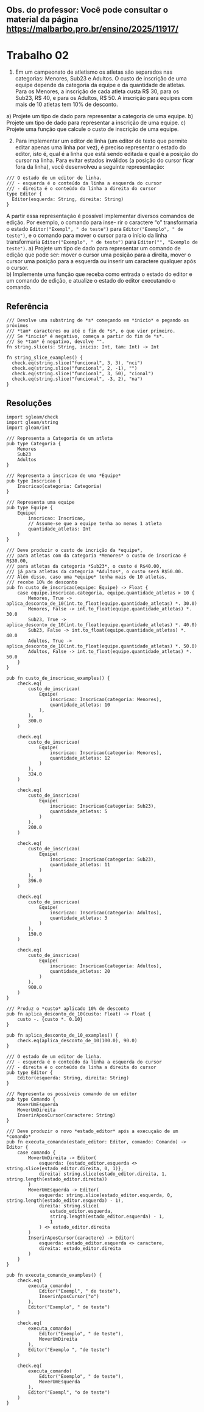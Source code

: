 ## Obs. do professor: Você pode consultar o material da página https://malbarbo.pro.br/ensino/2025/11917/

# Trabalho 02

1) Em um campeonato de atletismo os atletas são separados nas categorias: Menores, Sub23 e Adultos. O custo de
inscrição de uma equipe depende da categoria da equipe e da quantidade de atletas. Para os Menores, a inscrição
de cada atleta custa R$ 30, para os Sub23, R$ 40, e para os Adultos, R$ 50. A inscrição para equipes com mais de
10 atletas tem 10% de desconto.  

a) Projete um tipo de dado para representar a categoria de uma equipe.
b) Projete um tipo de dado para representar a inscrição de uma equipe.
c) Projete uma função que calcule o custo de inscrição de uma equipe.  

2) Para implementar um editor de linha (um editor de texto que permite editar apenas uma linha por vez), é preciso
representar o estado do editor, isto é, qual é a linha que está sendo editada e qual é a posição do cursor na linha.
Para evitar estados inválidos (a posição do cursor ficar fora da linha), você desenvolveu a seguinte representação:  
```Gleam
/// O estado de um editor de linha.
/// - esquerda é o conteúdo da linha a esquerda do cursor
/// - direita é o conteúdo da linha a direita do cursor
type Editor {
  Editor(esquerda: String, direita: String)
}
```

A partir essa representação é possível implementar diversos comandos de edição. Por exemplo, o comando para inse-
rir o caractere “o” transformaria o estado `Editor("Exempl", " de teste")` para `Editor("Exemplo", " de teste")`,
e o comando para mover o cursor para o início da linha transformaria `Editor("Exemplo", " de teste")` para
`Editor("", "Exemplo de teste")`.
a) Projete um tipo de dado para representar um comando de edição que pode ser: mover o cursor uma posição para
a direita, mover o cursor uma posição para a esquerda ou inserir um caractere qualquer após o cursor.  
b) Implemente uma função que receba como entrada o estado do editor e um comando de edição, e atualize o estado
do editor executando o comando.  

## Referência

```Gleam
/// Devolve uma substring de *s* começando em *inicio* e pegando os próximos
/// *tam* caracteres ou até o fim de *s*, o que vier primeiro.
/// Se *inicio* é negativo, começa a partir do fim de *s*.
/// Se *tam* é negativo, devolve "".
fn string.slice(s: String, inicio: Int, tam: Int) -> Int

fn string_slice_examples() {
  check.eq(string.slice("funcional", 3, 3), "nci")
  check.eq(string.slice("funcional", 2, -1), "")
  check.eq(string.slice("funcional", 3, 50), "cional")
  check.eq(string.slice("funcional", -3, 2), "na")
}
```

## Resoluções

```Gleam
import sgleam/check
import gleam/string
import gleam/int

/// Representa a Categoria de um atleta
pub type Categoria {
    Menores
    Sub23
    Adultos
}

/// Representa a inscricao de uma *Equipe*
pub type Inscricao {
    Inscricao(categoria: Categoria)
}

/// Representa uma equipe
pub type Equipe {
    Equipe(
        inscricao: Inscricao, 
        // Assume-se que a equipe tenha ao menos 1 atleta
        quantidade_atletas: Int
    )
}

/// Deve produzir o custo de incrição da *equipe*,
/// para atletas com da categoria *Menores* o custo de inscricao é R$30.00,
/// para atletas da categoria *Sub23*, o custo é R$40.00,
/// já para atletas da categoria *Adultos*, o custo será R$50.00.
/// Além disso, caso uma *equipe* tenha mais de 10 atletas,
/// recebe 10% de desconto
pub fn custo_de_inscricao(equipe: Equipe) -> Float {
    case equipe.inscricao.categoria, equipe.quantidade_atletas > 10 {
        Menores, True -> aplica_desconto_de_10(int.to_float(equipe.quantidade_atletas) *. 30.0)
        Menores, False -> int.to_float(equipe.quantidade_atletas) *. 30.0
        Sub23, True -> aplica_desconto_de_10(int.to_float(equipe.quantidade_atletas) *. 40.0)
        Sub23, False -> int.to_float(equipe.quantidade_atletas) *. 40.0
        Adultos, True -> aplica_desconto_de_10(int.to_float(equipe.quantidade_atletas) *. 50.0)
        Adultos, False -> int.to_float(equipe.quantidade_atletas) *. 50.0
    }
}

pub fn custo_de_inscricao_examples() {
    check.eq(
        custo_de_inscricao(
            Equipe(
                inscricao: Inscricao(categoria: Menores),
                quantidade_atletas: 10
            ),
        ),
        300.0
    )

    check.eq(
        custo_de_inscricao(
            Equipe(
                inscricao: Inscricao(categoria: Menores),
                quantidade_atletas: 12
            )
        ),
        324.0
    )    

    check.eq(
        custo_de_inscricao(
            Equipe(
                inscricao: Inscricao(categoria: Sub23),
                quantidade_atletas: 5
            )
        ),
        200.0
    )

    check.eq(
        custo_de_inscricao(
            Equipe(
                inscricao: Inscricao(categoria: Sub23),
                quantidade_atletas: 11
            )
        ),
        396.0
    )

    check.eq(
        custo_de_inscricao(
            Equipe(
                inscricao: Inscricao(categoria: Adultos),
                quantidade_atletas: 3
            )
        ),
        150.0
    )

    check.eq(
        custo_de_inscricao(
            Equipe(
                inscricao: Inscricao(categoria: Adultos),
                quantidade_atletas: 20
            )
        ),
        900.0
    )
}

/// Produz o *custo* aplicado 10% de desconto
pub fn aplica_desconto_de_10(custo: Float) -> Float {
    custo -. {custo *. 0.10}
}

pub fn aplica_desconto_de_10_examples() {
    check.eq(aplica_desconto_de_10(100.0), 90.0)
}

/// O estado de um editor de linha.
/// - esquerda é o conteúdo da linha a esquerda do cursor
/// - direita é o conteúdo da linha a direita do cursor
pub type Editor {
    Editor(esquerda: String, direita: String)
}

/// Representa os possíveis comando de um editor
pub type Comando {
    MoverUmEsquerda
    MoverUmDireita
    InserirAposCursor(caractere: String)
}

/// Deve produzir o novo *estado_editor* após a execuçaão de um *comando* 
pub fn executa_comando(estado_editor: Editor, comando: Comando) -> Editor {
    case comando {
        MoverUmDireita -> Editor(
            esquerda: {estado_editor.esquerda <> string.slice(estado_editor.direita, 0, 1)},
            direita: string.slice(estado_editor.direita, 1, string.length(estado_editor.direita))
        )
        MoverUmEsquerda -> Editor(
            esquerda: string.slice(estado_editor.esquerda, 0, string.length(estado_editor.esquerda) - 1),
            direita: string.slice(
                estado_editor.esquerda, 
                string.length(estado_editor.esquerda) - 1, 
                1
            ) <> estado_editor.direita
        )
        InserirAposCursor(caractere) -> Editor(
            esquerda: estado_editor.esquerda <> caractere,
            direita: estado_editor.direita
        )
    }
}

pub fn executa_comando_examples() {
    check.eq(
        executa_comando(
            Editor("Exempl", " de teste"), 
            InserirAposCursor("o")
        ), 
        Editor("Exemplo", " de teste")
    )

    check.eq(
        executa_comando(
            Editor("Exemplo", " de teste"),
            MoverUmDireita
        ),
        Editor("Exemplo ", "de teste")
    )

    check.eq(
        executa_comando(
            Editor("Exemplo", " de teste"),
            MoverUmEsquerda
        ),
        Editor("Exempl", "o de teste")
    )
}
```

